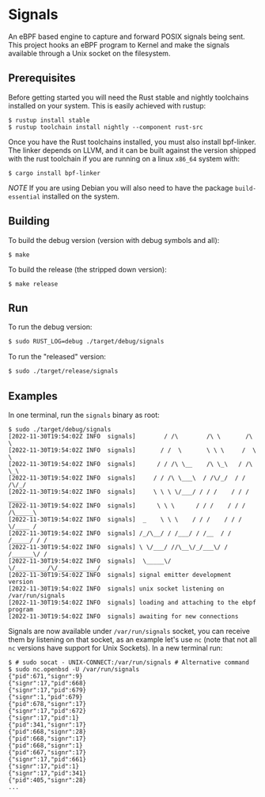 # Signals

An eBPF based engine to capture and forward POSIX signals being sent. This project
hooks an eBPF program to Kernel and make the signals available through a Unix socket
on the filesystem.

## Prerequisites

Before getting started you will need the Rust stable and nightly toolchains installed
on your system. This is easily achieved with rustup:

```
$ rustup install stable
$ rustup toolchain install nightly --component rust-src
```

Once you have the Rust toolchains installed, you must also install bpf-linker. The
linker depends on LLVM, and it can be built against the version shipped with the rust
toolchain if you are running on a linux `x86_64` system with:

```
$ cargo install bpf-linker
```

*NOTE* If you are using Debian you will also need to have the package `build-essential`
installed on the system.

## Building

To build the debug version (version with debug symbols and all):

```
$ make
```

To build the release (the stripped down version):

```
$ make release
```

## Run

To run the debug version:

```bash
$ sudo RUST_LOG=debug ./target/debug/signals
```

To run the "released" version:

```bash
$ sudo ./target/release/signals
```

## Examples

In one terminal, run the `signals` binary as root:

```
$ sudo ./target/debug/signals
[2022-11-30T19:54:02Z INFO  signals]        / /\        /\ \       /\ \        
[2022-11-30T19:54:02Z INFO  signals]       / /  \       \ \ \     /  \ \       
[2022-11-30T19:54:02Z INFO  signals]      / / /\ \__    /\ \_\   / /\ \_\      
[2022-11-30T19:54:02Z INFO  signals]     / / /\ \___\  / /\/_/  / / /\/_/      
[2022-11-30T19:54:02Z INFO  signals]     \ \ \ \/___/ / / /    / / / _____     
[2022-11-30T19:54:02Z INFO  signals]      \ \ \      / / /    / / / /\_____\   
[2022-11-30T19:54:02Z INFO  signals]  _    \ \ \    / / /    / / /  \/____ /   
[2022-11-30T19:54:02Z INFO  signals] /_/\__/ / /___/ / /__  / / /_____/ / /    
[2022-11-30T19:54:02Z INFO  signals] \ \/___/ //\__\/_/___\/ / /______\/ /     
[2022-11-30T19:54:02Z INFO  signals]  \_____\/ \/_________/\/___________/      
[2022-11-30T19:54:02Z INFO  signals] signal emitter development version 
[2022-11-30T19:54:02Z INFO  signals] unix socket listening on /var/run/signals
[2022-11-30T19:54:02Z INFO  signals] loading and attaching to the ebpf program
[2022-11-30T19:54:02Z INFO  signals] awaiting for new connections
```

Signals are now available under `/var/run/signals` socket, you can receive them
by listening on that socket, as an example let's use `nc` (note that not all
`nc` versions have support for Unix Sockets). In a new terminal run:

```
$ # sudo socat - UNIX-CONNECT:/var/run/signals # Alternative command
$ sudo nc.openbsd -U /var/run/signals
{"pid":671,"signr":9}
{"signr":17,"pid":668}
{"signr":17,"pid":679}
{"signr":1,"pid":679}
{"pid":678,"signr":17}
{"signr":17,"pid":672}
{"signr":17,"pid":1}
{"pid":341,"signr":17}
{"pid":668,"signr":28}
{"pid":668,"signr":17}
{"pid":668,"signr":1}
{"pid":667,"signr":17}
{"signr":17,"pid":661}
{"signr":17,"pid":1}
{"signr":17,"pid":341}
{"pid":405,"signr":28}
...
```
